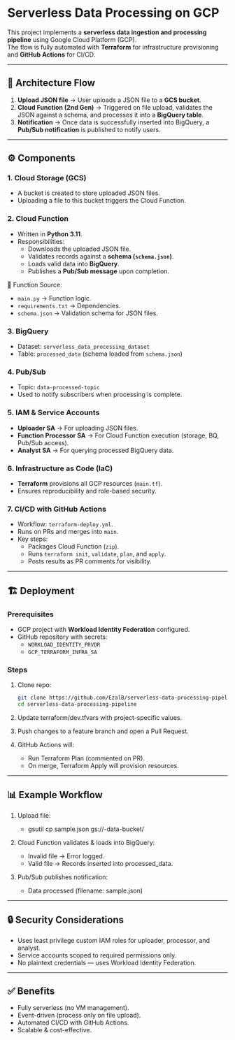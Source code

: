 # Serverless Data Processing on GCP

This project implements a **serverless data ingestion and processing pipeline** using Google Cloud Platform (GCP).  
The flow is fully automated with **Terraform** for infrastructure provisioning and **GitHub Actions** for CI/CD.

---

## 📌 Architecture Flow

1. **Upload JSON file** → User uploads a JSON file to a **GCS bucket**.
2. **Cloud Function (2nd Gen)** → Triggered on file upload, validates the JSON against a schema, and processes it into a **BigQuery table**.
3. **Notification** → Once data is successfully inserted into BigQuery, a **Pub/Sub notification** is published to notify users.

---

## ⚙️ Components

### 1. **Cloud Storage (GCS)**
- A bucket is created to store uploaded JSON files.
- Uploading a file to this bucket triggers the Cloud Function.

### 2. **Cloud Function**
- Written in **Python 3.11**.
- Responsibilities:
    - Downloads the uploaded JSON file.
    - Validates records against a **schema (`schema.json`)**.
    - Loads valid data into **BigQuery**.
    - Publishes a **Pub/Sub message** upon completion.

📂 Function Source:
- `main.py` → Function logic.
- `requirements.txt` → Dependencies.
- `schema.json` → Validation schema for JSON files.

### 3. **BigQuery**
- Dataset: `serverless_data_processing_dataset`
- Table: `processed_data` (schema loaded from `schema.json`)

### 4. **Pub/Sub**
- Topic: `data-processed-topic`
- Used to notify subscribers when processing is complete.

### 5. **IAM & Service Accounts**
- **Uploader SA** → For uploading JSON files.
- **Function Processor SA** → For Cloud Function execution (storage, BQ, Pub/Sub access).
- **Analyst SA** → For querying processed BigQuery data.

### 6. **Infrastructure as Code (IaC)**
- **Terraform** provisions all GCP resources (`main.tf`).
- Ensures reproducibility and role-based security.

### 7. **CI/CD with GitHub Actions**
- Workflow: `terraform-deploy.yml`.
- Runs on PRs and merges into `main`.
- Key steps:
    - Packages Cloud Function (`zip`).
    - Runs `terraform init`, `validate`, `plan`, and `apply`.
    - Posts results as PR comments for visibility.

---

## 🏗️ Deployment

### Prerequisites
- GCP project with **Workload Identity Federation** configured.
- GitHub repository with secrets:
    - `WORKLOAD_IDENTITY_PRVDR`
    - `GCP_TERRAFORM_INFRA_SA`

### Steps
1. Clone repo:
   ```bash
   git clone https://github.com/EzalB/serverless-data-processing-pipeline.git
   cd serverless-data-processing-pipeline

2. Update terraform/dev.tfvars with project-specific values.

3. Push changes to a feature branch and open a Pull Request.

4. GitHub Actions will:
    - Run Terraform Plan (commented on PR).
    - On merge, Terraform Apply will provision resources.

---

## 📊 Example Workflow

1. Upload file:
    - gsutil cp sample.json gs://<project-id>-data-bucket/

2. Cloud Function validates & loads into BigQuery:
    - Invalid file → Error logged.
    - Valid file → Records inserted into processed_data.

3. Pub/Sub publishes notification:
    - Data processed (filename: sample.json)

---

## 🔒 Security Considerations

- Uses least privilege custom IAM roles for uploader, processor, and analyst.
- Service accounts scoped to required permissions only.
- No plaintext credentials — uses Workload Identity Federation.

---

## ✅ Benefits

- Fully serverless (no VM management).
- Event-driven (process only on file upload).
- Automated CI/CD with GitHub Actions.
- Scalable & cost-effective.